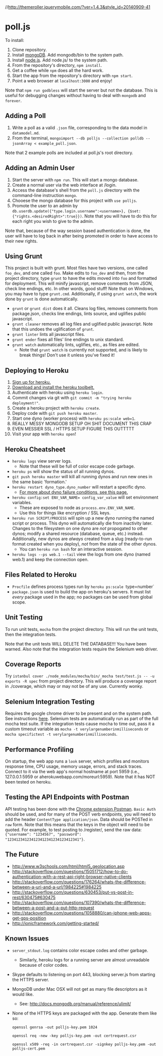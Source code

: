 //http://themeroller.jquerymobile.com/?ver=1.4.3&style_id=20140909-41

poll.js
================================
To install:

1. Clone repository.
2. Install [mongoDB](http://www.mongodb.org/downloads). Add mongodb/bin to the system path.
3. Install [node.js](http://nodejs.org/download/). Add node.js/ to the system path.
4. From the repository's directory, `npm install`.
5. Get a coffee while `npm` does all the hard work.
6. Start the app from the repository's directory with `npm start`.
7. Point a web browser at `localhost:3000` and enjoy!

Note that `npm run godbless` will start the server but not the database. This is useful for debugging changes without having to deal with `mongodb` and `forever`.

Adding a Poll
---------------------------------
1. Write a poll as a valid `.json` file, corresponding to the data model in `datamodel.md`.
2. From the terminal, `mongoimport --db polljs --collection polldb --jsonArray < example_poll.json`.

Note that 2 example polls are included at poll.js's root directory.

Adding an Admin User
---------------------------------
1. Start the server with `npm run`. This will start a mongo database.
2. Create a normal user via the web interface at /login.
3. Access the database's shell from the `poll.js` directory with the command-line instruction `mongo`.
4. Chooese the mongo database for this project with `use polljs`.
5. Promote the user to an admin by `db.userdb.update({"type.login.username":<username>}, {$set: {"rights.<desiredRight>":true}})`. Note that you will have to do this for each right you wish to give to the admin.

Note that, because of the way session based authentication is done, the user will have to log back in after being promoted in order to have access to their new rights.

Using Grunt
---------------------------------
This project is built with grunt. Most files have two versions, one called `foo_dev`, and one called `foo`. Make edits to `foo_dev` and then, from the project directory, type `grunt` to have the edits moved into `foo` and formatted for deployment. This will minify javascript, remove comments from JSON, check line endings, etc. In other words, good stuff! Note that on Windows, you may have to type `grunt.cmd`. Additionally, if using `grunt watch`, the work done by `grunt` is done automatically.

* `grunt` or `grunt dist` does it all. Cleans log files, removes comments from package.json, checks line endings, lints source, and uglifies public javascript.
* `grunt cleaner` removes all log files and uglified public javascript. Note that this undoes the uglification of `grunt`.
* `grunt linter` lints all javascript files.
* `grunt ender` fixes all files' line endings to unix standard.
* `grunt watch` automatically lints, uglifies, etc., as files are edited.
    * Note that `grunt watch` is currently not supported, and is likely to break things! Don't use it unless you've fixed it!

Deploying to Heroku
---------------------------------
1. [Sign up for heroku.]( https://signup.heroku.com/signup/dc)
2. [Download and install the heroku toolbelt.](https://toolbelt.heroku.com/)
3. Authenticate with heroku using `heroku login`.
4. Commit changes via git with `git commit -m "trying heroku deployment!"`.
5. Create a heroku project with `heroku create`.
6. Deploy code with `git push heroku master`.
7. Start one dyno (worker process) with `heroku ps:scale web=1`.
8. REALLY MESSY MONGODB SETUP OH SHIT DOCUMENT THIS CRAP
9. EVEN MESSIER SSL / HTTPS SETUP FIGURE THIS OUTTTTT
10. Visit your app with `heroku open`!

Heroku Cheatsheet
---------------------------------
* `heroku logs` view server logs.
	* Note that these will be full of color escape code garbage.
* `heroku ps` will show the status of all running dynos.
* `git push heroku master` will kill all running dynos and run new ones in the same basic 'formation.'
* `heroku restart dyno_type.dyno_number` will restart a specific dyno.
	* [For more about dyno failure conditions, see this page.](https://devcenter.heroku.com/articles/dynos)
* `heroku config:set ENV_VAR_NAME= config_var_value` will set environment variables.
	* These are exposed to node as `process.env.ENV_VAR_NAME`.
	* Use this for things like encryption / SSL keys.
* `heroku run SCRIPT/PROCESS` will spin up a new dyno running the named script or process. This dyno will automatically die from inactivity later. Changes to the filesystem on one dyno are *not* propogated to other dynos; modify a shared resource (database, queue, etc.) instead. Additionally, new dynos are *always* created from a slug (ready-to-run format created when you deploy), *not* from the state of the other dynos.
	* You can `heroku run bash` for an interactive session.
* `heroku logs --ps web.1 --tail` view the logs from one dyno (named web.1) and keep the connection open.

Files Related to Heroku
---------------------------------
* `Procfile` defines process types run by `heroku ps:scale `type=number`
* `package.json` is used to build the app on heroku's servers. It must list *every* package used in the app; no packages can be used from global scope.

Unit Testing
---------------------------------
To run unit tests, `mocha` from the project directory. This will run the unit tests, then the integration tests.

Note that the unit tests WILL DELETE THE DATABASE!!! You have been warned. Also note that the integration tests require the Selenium web driver.

Coverage Reports
---------------------------------
Try `istanbul cover ./node_modules/mocha/bin/_mocha test/test.js -- -u exports -R spec` from project directory. This will produce a coverage report in ./coverage, which may or may not be of any use. Currently wonky.

Selenium Integration Testing
---------------------------------
Requires the google chrome driver to be present and on the system path. See instructions [here](http://simpleprogrammer.com/2014/02/03/selenium-with-node-js/). Selenium tests are automatically run as part of the full mocha test suite. If the integration tests cause mocha to time out, pass it a custom timeout variable as `mocha -t verylargenumberinmilliseconds` or `mocha specifictest -t verylargenumberinmilliseconds`.

Performance Profiling
---------------------------------
On startup, the web app runs a `look` server, which profiles and monitors response time, CPU usage, memory usage, errors, and stack traces. Connect to it via the web app's normal hostname at port 5959 (i.e., 127.0.0.1:5959 or aherokuwebapp.com/moreurl:5959). Note that it has NOT been tested on heroku.

Testing the API Endpoints with Postman
---------------------------------
API testing has been done with the [Chrome extension Postman](https://chrome.google.com/webstore/detail/postman-rest-client/fdmmgilgnpjigdojojpjoooidkmcomcm?hl=en). `Basic Auth` should be used, and for many of the POST verb endpoints, you will need to add the header `ContentType application/json`. Data should be POSTed in `raw` form. Note that this means that the keys in the object will need to be quoted. For example, to test posting to /register/, send the raw data: `{"username": "1234567", "password": "123412341234123412341234123412341"}`.

The Future
---------------------------------
* http://www.w3schools.com/html/html5_geolocation.asp
* http://stackoverflow.com/questions/15051712/how-to-do-authentication-with-a-rest-api-right-browser-native-clients
* http://stackoverflow.com/questions/176264/whats-the-difference-between-a-uri-and-a-url/1984225#1984225
* http://stackoverflow.com/questions/630453/put-vs-post-in-rest/630475#630475
* http://stackoverflow.com/questions/107390/whats-the-difference-between-a-post-and-a-put-http-request
* http://stackoverflow.com/questions/1058880/can-iphone-web-apps-get-gps-position
* http://ionicframework.com/getting-started/

Known Issues
---------------------------------
* `server_stdout.log` contains color escape codes and other garbage.
	* Similarly, heroku logs for a running server are almost unreadable because of color codes.
* Skype defaults to listening on port 443, blocking server.js from starting the HTTPS server.
* MongoDB under Mac OSX will not get as many file descriptors as it would like.
	* See: http://docs.mongodb.org/manual/reference/ulimit/
* None of the HTTPS keys are packaged with the app. Generate them like so:

	`openssl genrsa -out polljs-key.pem 1024`

	`openssl req -new -key polljs-key.pem -out certrequest.csr`

	`openssl x509 -req -in certrequest.csr -signkey polljs-key.pem -out polljs-cert.pem`